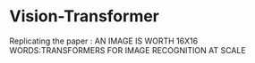# Vision-Transformer
Replicating the paper : AN IMAGE IS WORTH 16X16 WORDS:TRANSFORMERS FOR IMAGE RECOGNITION AT SCALE
